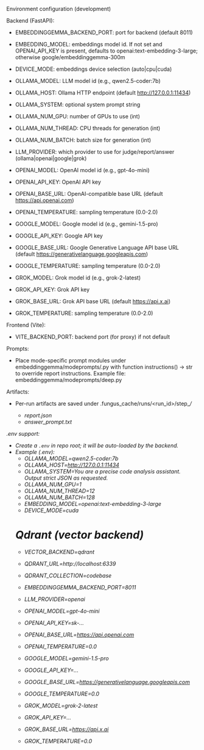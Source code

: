 Environment configuration (development)

Backend (FastAPI):
- EMBEDDINGGEMMA_BACKEND_PORT: port for backend (default 8011)
- EMBEDDING_MODEL: embeddings model id. If not set and OPENAI_API_KEY is present, defaults to openai:text-embedding-3-large; otherwise google/embeddinggemma-300m
- DEVICE_MODE: embeddings device selection (auto|cpu|cuda)
- OLLAMA_MODEL: LLM model id (e.g., qwen2.5-coder:7b)
- OLLAMA_HOST: Ollama HTTP endpoint (default http://127.0.0.1:11434)
- OLLAMA_SYSTEM: optional system prompt string
- OLLAMA_NUM_GPU: number of GPUs to use (int)
- OLLAMA_NUM_THREAD: CPU threads for generation (int)
- OLLAMA_NUM_BATCH: batch size for generation (int)

- LLM_PROVIDER: which provider to use for judge/report/answer (ollama|openai|google|grok)

- OPENAI_MODEL: OpenAI model id (e.g., gpt-4o-mini)
- OPENAI_API_KEY: OpenAI API key
- OPENAI_BASE_URL: OpenAI-compatible base URL (default https://api.openai.com)
- OPENAI_TEMPERATURE: sampling temperature (0.0-2.0)

- GOOGLE_MODEL: Google model id (e.g., gemini-1.5-pro)
- GOOGLE_API_KEY: Google API key
- GOOGLE_BASE_URL: Google Generative Language API base URL (default https://generativelanguage.googleapis.com)
- GOOGLE_TEMPERATURE: sampling temperature (0.0-2.0)

- GROK_MODEL: Grok model id (e.g., grok-2-latest)
- GROK_API_KEY: Grok API key
- GROK_BASE_URL: Grok API base URL (default https://api.x.ai)
- GROK_TEMPERATURE: sampling temperature (0.0-2.0)

Frontend (Vite):
- VITE_BACKEND_PORT: backend port (for proxy) if not default

Prompts:
- Place mode-specific prompt modules under embeddinggemma/modeprompts/<mode>.py
  with function instructions() -> str to override report instructions.
  Example file: embeddinggemma/modeprompts/deep.py

Artifacts:
- Per-run artifacts are saved under .fungus_cache/runs/<run_id>/step_<i>/
  - report.json
  - answer_prompt.txt

.env support:
- Create a `.env` in repo root; it will be auto-loaded by the backend.
- Example (.env):
  - OLLAMA_MODEL=qwen2.5-coder:7b
  - OLLAMA_HOST=http://127.0.0.1:11434
  - OLLAMA_SYSTEM=You are a precise code analysis assistant. Output strict JSON as requested.
  - OLLAMA_NUM_GPU=1
  - OLLAMA_NUM_THREAD=12
  - OLLAMA_NUM_BATCH=128
  - EMBEDDING_MODEL=openai:text-embedding-3-large
  - DEVICE_MODE=cuda
  # Qdrant (vector backend)
  - VECTOR_BACKEND=qdrant
  - QDRANT_URL=http://localhost:6339
  - QDRANT_COLLECTION=codebase

  - EMBEDDINGGEMMA_BACKEND_PORT=8011
  - LLM_PROVIDER=openai
  - OPENAI_MODEL=gpt-4o-mini
  - OPENAI_API_KEY=sk-...
  - OPENAI_BASE_URL=https://api.openai.com
  - OPENAI_TEMPERATURE=0.0
  - GOOGLE_MODEL=gemini-1.5-pro
  - GOOGLE_API_KEY=...
  - GOOGLE_BASE_URL=https://generativelanguage.googleapis.com
  - GOOGLE_TEMPERATURE=0.0
  - GROK_MODEL=grok-2-latest
  - GROK_API_KEY=...
  - GROK_BASE_URL=https://api.x.ai
  - GROK_TEMPERATURE=0.0


